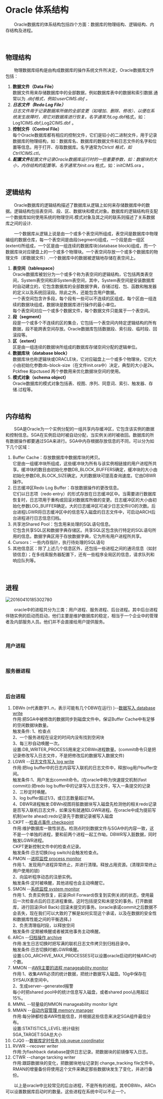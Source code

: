 # Oracle 体系结构

　　Oracle数据库的体系结构包括四个方面：数据库的物理结构、逻辑结构、内存结构及进程。

　　‍

## 物理结构

　　物理数据库结构是由构成数据库的操作系统文件所决定，Oracle数据库文件包括：

1. **数据文件（Data File）**   
    数据文件用来存储数据库中的全部数据，例如数据库表中的数据和索引数据.通常以为 *.dbf格式，例如:userCIMS.dbf 。*
2. ***日志文件（Redo Log File）***    
    *日志文件用于记录数据库所做的全部变更（如增加、删除、修改）、以便在系统发生故障时，用它对数据库进行恢复。名字通常为Log*.dbf格式，如：Log1CIMS.dbf,Log2CIMS.dbf 。
3. **控制文件（Control File）**   
    每个Oracle数据库都有相应的控制文件，它们是较小的二进制文件，用于记录数据库的物理结构，如：数据库名、数据库的数据文件和日志文件的名字和位置等信息。用于打开、存取数据库。名字通常为Ctrl*ctl 格式，如Ctrl1CIMS.ctl。*
4. ***配置文件***​*配置文件记录Oracle数据库运行时的一些重要参数，如：数据块的大小，内存结构的配置等。名字通常为init*.ora 格式，如：initCIMS.ora 。

　　‍

## 逻辑结构

　　Oracle数据库的逻辑结构描述了数据库从逻辑上如何来存储数据库中的数据。逻辑结构包括表空间、段、区、数据块和模式对象。数据库的逻辑结构将支配一个数据库如何使用系统的物理空间.模式对象及其之间的联系则描述了关系数据库之间的设计. 

　　一个数据库从逻辑上说是由一个或多个表空间所组成，表空间是数据库中物理编组的数据仓库，每一个表空间是由段(segment)组成，一个段是由一组区(extent)所组成，一个区是由一组连续的数据库块(database block)组成，而一个数据库块对应硬盘上的一个或多个物理块。一个表空间存放一个或多个数据库的物理文件（即数据文件）.一个数据库中的数据被逻辑地存储在表空间上。　　

1. **表空间（tablespace）**   
    Oracle数据库被划分为一个或多个称为表空间的逻辑结构，它包括两类表空间，System表空间和非System表空间，其中，System表空间是安装数据库时自动建立的，它包含数据库的全部数据字典，存储过程、包、函数和触发器的定义以及系统回滚段。除此之外，还能包含用户数据。  
    一个表空间包含许多段，每个段有一些可以不连续的区组成，每个区由一组连续的数据块组成，数据块是数据库进行操作的最小单位。　　  
    每个表空间对应一个或多个数据文件，每个数据文件只能属于一个表空间。
2. **段（segment）**   
    段是一个或多个不连续的区的集合，它包括一个表空间内特定逻辑结构的所有数据，段不能跨表空间存放。Oracle数据库包括数据段、索引段、临时段、回滚段等。
3. **区（extent）**   
    区是由一组连续的数据块所组成的数据库存储空间分配的逻辑单位。
4. **数据库块（database block）**   
    数据库块也称逻辑块或ORACLE块，它对应磁盘上一个或多个物理块，它的大小由初始化参数db-block-size（在文件init.ora中）决定，典型的大小是2k。Pckfree 和pctused 两个参数用来优化数据块空间的使用。
5. **模式对象（schema object）**   
    Oracle数据库的模式对象包括表、视图、序列、同意词、索引、触发器、存储.过程等。

　　‍

## 内存结构

　　SGA是Oracle为一个实例分配的一组共享内存缓冲区，它包含该实例的数据和控制信息。SGA在实例启动时被自动分配，当实例关闭时被收回。数据库的所有数据操作都要通过SGA来进行。SGA中内存根据存放信息的不同，可以分为如下几个区域：

1. Buffer Cache：存放数据库中数据库块的拷贝。  
    它是由一组缓冲块所组成，这些缓冲块为所有与该实例相链接的用户进程所共享。缓冲块的数目由初始化参数DB_BLOCK_BUFFERS确定，缓冲块的大小由初始化参数DB_BLOCK_SIZE确定。大的数据块可提高查询速度。它由DBWR操作。
2. 日志缓冲区Redo Log Buffer：存放数据操作的更改信息。  
    它们以日志项（redo entry）的形式存放在日志缓冲区中。当需要进行数据库恢复时，日志项用于重构或回滚对数据库所做的变更。日志缓冲区的大小由初始化参数LOG_BUFFER确定。大的日志缓冲区可减少日志文件I/O的次数。后台进程LGWR将日志缓冲区中的信息写入磁盘的日志文件中，可启动ARCH后台进程进行日志信息归档。
3. 共享池Shared Pool：包含用来处理的SQL语句信息。  
    它包含共享SQL区和数据字典存储区。共享SQL区包含执行特定的SQL语句所用的信息。数据字典区用于存放数据字典，它为所有用户进程所共享。
4. Cursors：一些内存指针，执行待处理的SQL语句
5. 其他信息区：除了上述几个信息区外，还包括一些进程之间的通讯信息（如封锁信息）；在多线索服务器配置下，还有一些程序全局区的信息，请求队列和响应队列等。

　　‍

## 进程

​![20160410185302780](assets/20160410185302780-20230615103034-45bxs8t.jpg)​

　　oracle中的进程共分为三类：用户进程、服务进程、后台进程。其中后台进程伴随实例的启动而启动，他们主要是维护数据库的稳定，相当于一个企业中的管理者及内部服务人员。他们并不会直接给用户提供服务。

　　‍

### 用户进程

　　‍

### 服务器进程

　　‍

### 后台进程

1. <span data-type="text" style="background-color: var(--b3-card-warning-background); color: var(--b3-card-warning-color);">DBWn</span> (n代表数字1..n，表示可能有几个DBW在运行) )--<u>数据写入 database write</u>  
    作用:把SGA中被修改的数据同步到磁盘文件中。保证Buffer Cache中有足够的空闲数据块数量。  
    触发条件: 1、检查点  
    2、一个服务进程在设定的时间内没有找到空闲块  
    3、每三秒自动唤醒一次。  
    设置:DB_WRITER_PROCESS用来定义DBWn进程数量。(commit命令只是把记录修改写入日志文件，不是把修改后的数据写入数据文件)
2. <span data-type="text" style="background-color: var(--b3-card-warning-background);">LGWR</span> --<u>日志文件写入 log write</u>  
       作用:把log buffer中的日志内容写入联机的日志文件中，释放log用户buffer空间。  
       触发条件:1、用户发出commit命令。(在oracle中称为快速提交机制(fast commit)):把redo log buffer中的记录写入日志文件，写入一条提交的记录  
                2、三秒定时唤醒。  
                3、log buffer超过1/3，或日志数量超过1M。  
                4、DBWR进程触发:DBWn视图将脏数据块写入磁盘先检测他的相关redo记录是否写入联机日志文件，如果没有就通知LGWR进程。在oracle中成为提前写机制(write ahead):redo记录先于数据记录被写入磁盘
3. <span data-type="text" style="background-color: var(--b3-card-warning-background);">CKPT </span>--<u>检查点事件 checkpoint</u>  
       作用:维护数据库一致性状态。检测点时刻数据文件与SGA中的内容一致，这不是一个单独的进程，要和前两个进程一起工作呦。DBWR写入脏数据，同时触发LGWR进程。  
          CKPT更新控制文件中的检查点记录。  
       触发条件:日志切换(log switch)会触发检查点。
4. <span data-type="text" style="background-color: var(--b3-card-warning-background);">PMON </span> --<u>进程监控 process monitor</u>  
       作用:1、发现用户进程异常终止，并进行清理。释放占用资源。(清理异常终止用户使用的锁)  
            2、向监听程序动态的注册实例。  
       触发条件:定时被唤醒，其他进程也会主动唤醒它。
5. <span data-type="text" style="background-color: var(--b3-card-warning-background);">SMON </span>--<u>系统监控 system monitor</u>  
       作用:1、负责实例恢复，前滚(Roll Forward)恢复到实例关闭的状态，使用最后一次检查点后的日志进程重做。这时包括提交和未提交的事务。打开数据库，进行回滚(Roll Back):回滚未提交的事务。(oracle承诺commit之后数据不会丢失，现在我们可以大致的了解是如何实现这个承诺，以及在数据的安全性和数据库性能之间的平衡选择。)  
            2、负责清理临时段，以释放空间  
       触发条件:定期被唤醒或者被其他事务主动唤醒。
6. <span data-type="text" style="background-color: var(--b3-card-warning-background);">ARCn </span>--<u>归档操作 archive</u>  
       作用:发生日志切换时把写满的联机日志文件拷贝到归档目录中。  
       触发条件:日志切换时被LGWR唤醒。  
       设置:LOG_ARCHIVE_MAX_PROCESSES可以设置oracle启动的时候ARCn的个数。
7. <span data-type="text" style="background-color: var(--b3-card-warning-background);">MMON </span>--<u>AWR主要的进程 manageability monitor</u>  
       作用:1、收集AWR必须的统计数据，把统计数据写入磁盘。10g中保存在SYSAUX表空间中。  
            2、生成server--generated报警  
       每小时把shared pool中的统计信息写入磁盘，或者shared pool占用超过15%。
8. <span data-type="text" style="background-color: var(--b3-card-warning-background);">MMNL</span> --轻量级的MMON manageability monitor light
9. <span data-type="text" style="background-color: var(--b3-card-warning-background);">MMAN</span> --<u>自动内容管理 memory manager</u>  
       作用:每分钟都检查AWR性能信息，并根据这些信息来决定SGA组件最佳分布。  
       设置:STATISTICS_LEVEL:统计级别  
            SGA_TARGET:SGA总大小
10. <span data-type="text" style="background-color: var(--b3-card-warning-background);">CJQ0 </span>--<u>数据库定时任务 job queue coordinator</u>
11. <span data-type="text" style="background-color: var(--b3-card-warning-background);">RVWR </span>--recover writer  
        作用:为flashback database提供日志记录。把数据块的前镜像写入日志。
12. <span data-type="text" style="background-color: var(--b3-card-warning-background);">CTWR </span>--change tarcking writer  
        作用:跟踪数据块的变化，把数据块地址记录到 change_tracking file文件中。RMAN的增量备份将使用这个文件来确定那些数据块发生了变化，并进行备份。

　　以上是oracle中比较常见的后台进程，不是所有的进程。其中DBWn，ARCn可以设置数据库启动时的数量。这些进程在系统中可以不止一个。

　　‍
